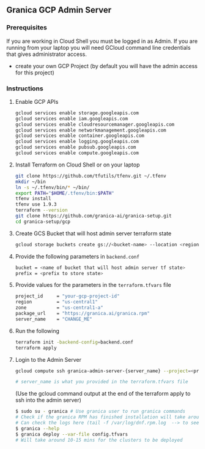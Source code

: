 ## Granica GCP Admin Server

### Prerequisites
If you are working in Cloud Shell you must be logged in as Admin. If you are running from your laptop you will need GCloud command line credentials that gives administrator access.
- create your own GCP Project (by default you will have the admin access for this project)

### Instructions

1. Enable GCP APIs
   ```bash
   gcloud services enable storage.googleapis.com
   gcloud services enable iam.googleapis.com
   gcloud services enable cloudresourcemanager.googleapis.com
   gcloud services enable networkmanagement.googleapis.com
   gcloud services enable container.googleapis.com
   gcloud services enable logging.googleapis.com
   gcloud services enable pubsub.googleapis.com
   gcloud services enable compute.googleapis.com
   ```

2. Install Terraform on Cloud Shell or on your laptop
   ```bash
   git clone https://github.com/tfutils/tfenv.git ~/.tfenv
   mkdir ~/bin
   ln -s ~/.tfenv/bin/* ~/bin/
   export PATH="$HOME/.tfenv/bin:$PATH"
   tfenv install
   tfenv use 1.9.3
   terraform --version
   git clone https://github.com/granica-ai/granica-setup.git
   cd granica-setup/gcp
   ```

3. Create GCS Bucket that will host admin server terraform state
   ```bash
   gcloud storage buckets create gs://<bucket-name> --location <region>
   ```

4. Provide the following parameters in `backend.conf`
   ```bash
   bucket = <name of bucket that will host admin server tf state>
   prefix = <prefix to store state>
   ```

5. Provide values for the parameters in the `terraform.tfvars` file
   ```bash
   project_id     = "your-gcp-project-id"
   region         = "us-central1"
   zone           = "us-central1-a"
   package_url    = "https://granica.ai/granica.rpm"
   server_name    = "CHANGE_ME"
   ```

6. Run the following
   ```bash
   terraform init -backend-config=backend.conf
   terraform apply
   ```

7. Login to the Admin Server
   ```bash
   gcloud compute ssh granica-admin-server-{server_name} --project=<project-id> --zone=<zone> --tunnel-through-iap

   # server_name is what you provided in the terraform.tfvars file
   ```
   (Use the gcloud command output at the end of the terraform apply to ssh into the admin server)
   ```bash
   $ sudo su - granica # Use granica user to run granica commands
   # Check if the granica RPM has finished installation will take around 10-15 mins to get installed.
   # Can check the logs here (tail -f /var/log/dnf.rpm.log  --> to see more debug logs tail -f /var/log/startup-script.log)
   $ granica --help
   $ granica deploy --var-file config.tfvars
   # Will take around 10-15 mins for the clusters to be deployed
   ```
